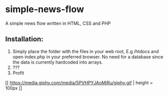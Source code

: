# simple-news-flow
A simple news flow written in HTML, CSS and PHP

## Installation:
1. Simply place the folder with the files in your web root, E.g /htdocs and open index.php in your preferred browser. No need for a
database since the data is currently hardcoded into arrays.
2. ???
3. Profit

[[ https://media.giphy.com/media/5PVHPYJAoMjRu/giphy.gif | height = 100px ]]
